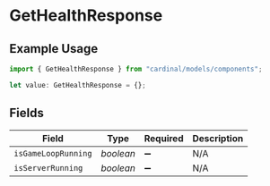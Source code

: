 # GetHealthResponse

## Example Usage

```typescript
import { GetHealthResponse } from "cardinal/models/components";

let value: GetHealthResponse = {};
```

## Fields

| Field               | Type                | Required            | Description         |
| ------------------- | ------------------- | ------------------- | ------------------- |
| `isGameLoopRunning` | *boolean*           | :heavy_minus_sign:  | N/A                 |
| `isServerRunning`   | *boolean*           | :heavy_minus_sign:  | N/A                 |